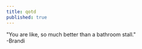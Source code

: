 ```yaml
---
title: qotd
published: true
---
```


"You are like, so much better than a bathroom stall."  
-Brandi
